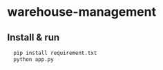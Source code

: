 # warehouse-management

## Install & run
  ```bash
    pip install requirement.txt
    python app.py
  ```
